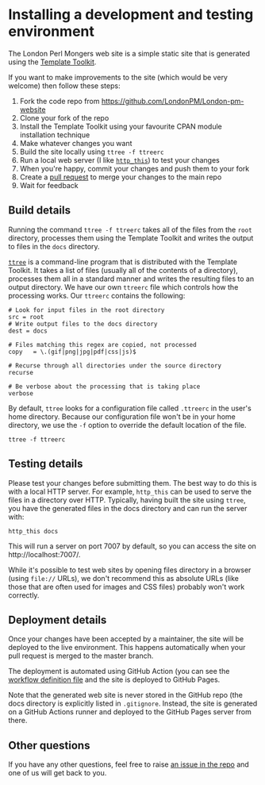 # Installing a development and testing environment

The London Perl Mongers web site is a simple static site that is generated
using the [Template Toolkit](https://tt2.org/).

If you want to make improvements to the site (which would be very welcome)
then follow these steps:

1. Fork the code repo from https://github.com/LondonPM/London-pm-website
1. Clone your fork of the repo
1. Install the Template Toolkit using your favourite CPAN module installation technique
1. Make whatever changes you want
1. Build the site locally using `ttree -f ttreerc`
1. Run a local web server (I like [`http_this`](https://metacpan.org/pod/App::HTTPThis)) to test your changes
1. When you're happy, commit your changes and push them to your fork
1. Create a [pull request](https://github.com/LondonPM/London-pm-website/pulls) to merge your changes to the main repo
1. Wait for feedback

## Build details

Running the command `ttree -f ttreerc` takes all of the files from the `root`
directory, processes them using the Template Toolkit and writes the output to
files in the `docs` directory.

[`ttree`](https://metacpan.org/dist/Template-Toolkit/view/bin/ttree) is a
command-line program that is distributed with the Template Toolkit. It takes
a list of files (usually all of the contents of a directory), processes them
all in a standard manner and writes the resulting files to an output
directory. We have our own `ttreerc` file which controls how the processing
works. Our `ttreerc` contains the following:

    # Look for input files in the root directory
    src = root
    # Write output files to the docs directory
    dest = docs

    # Files matching this regex are copied, not processed
    copy   = \.(gif|png|jpg|pdf|css|js)$

    # Recurse through all directories under the source directory
    recurse

    # Be verbose about the processing that is taking place
    verbose

By default, `ttree` looks for a configuration file called `.ttreerc` in
the user's home directory. Because our configuration file won't be in your
home directory, we use the `-f` option to override the default location of
the file.

    ttree -f ttreerc

## Testing details

Please test your changes before submitting them. The best way to do this is
with a local HTTP server. For example, `http_this` can be used to serve the
files in a directory over HTTP. Typically, having built the site using
`ttree`, you have the generated files in the docs directory and can run the
server with:

    http_this docs

This will run a server on port 7007 by default, so you can access the site on
http://localhost:7007/.

While it's possible to test web sites by opening files directory in a browser
(using `file://` URLs), we don't recommend this as absolute URLs (like those
that are often used for images and CSS files) probably won't work correctly.

## Deployment details

Once your changes have been accepted by a maintainer, the site will be
deployed to the live environment. This happens automatically when your
pull request is merged to the master branch.

The deployment is automated using GitHub Action (you can see the
[workflow definition file](https://github.com/LondonPM/London-pm-website/blob/master/.github/workflows/buildsite.yml)
and the site is deployed to GitHub Pages.

Note that the generated web site is never stored in the GitHub repo (the
docs directory is explicitly listed in `.gitignore`. Instead, the site
is generated on a GitHub Actions runner and deployed to the GitHub Pages
server from there.

## Other questions

If you have any other questions, feel free to raise
[an issue in the repo](https://github.com/LondonPM/London-pm-website/issues)
and one of us will get back to you.

